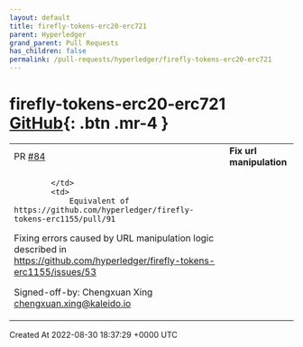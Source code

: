 ```yaml
---
layout: default
title: firefly-tokens-erc20-erc721
parent: Hyperledger
grand_parent: Pull Requests
has_children: false
permalink: /pull-requests/hyperledger/firefly-tokens-erc20-erc721
---
```


# firefly-tokens-erc20-erc721 <span class="fs-3 right-align">[GitHub](https://github.com/hyperledger/firefly-tokens-erc20-erc721){: .btn .mr-4 }</span>


<div>
    <table>
        <tr>
            <td>
                PR <a href="https://github.com/hyperledger/firefly-tokens-erc20-erc721/pull/84" class=".btn">#84</a>
            </td>
            <td>
                <b>
                    Fix url manipulation
                </b>
            </td>
        </tr>
        <tr>
            <td>
                
            </td>
            <td>
                Equivalent of https://github.com/hyperledger/firefly-tokens-erc1155/pull/91

Fixing errors caused by URL manipulation logic described in https://github.com/hyperledger/firefly-tokens-erc1155/issues/53

Signed-off-by: Chengxuan Xing <chengxuan.xing@kaleido.io>
            </td>
        </tr>
    </table>
    <div class="right-align">
        Created At 2022-08-30 18:37:29 +0000 UTC
    </div>
</div>

